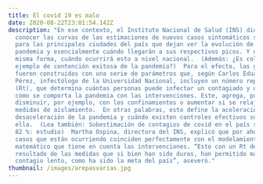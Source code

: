 ```yaml
---
title: El covid 19 es malo
date: 2020-08-22T23:01:54.142Z
description: "En ese contexto, el Instituto Nacional de Salud (INS) dio a
  conocer las curvas de las estimaciones de nuevos casos sintomáticos semanales
  para las principales ciudades del país que dejan ver la evolución de la
  pandemia y esencialmente cuándo llegarán a sus respectivos picos. Y de la
  misma forma, cuándo ocurrirá esto a nivel nacional.  (Además: ¿Es colombia un
  ejemplo de contención exitosa de la pandemia?)  Para el efecto, las gráficas
  fueron construidas con una serie de parámetros que, según Carlos Eduardo
  Pérez, infectólogo de la Universidad Nacional, incluyen un número reproductivo
  (Rt), que determina cuántas personas puede infectar un contagiado y que define
  cómo se comporta la pandemia con las intervenciones. Este, agrega, puede
  disminuir, por ejemplo, con los confinamientos o aumentar si se relajan las
  medidas de aislamiento.  En otras palabras, esto define la aceleración o
  desaceleración de la pandemia y cuándo existen controles efectivos sobre
  ella.  (Lea también: Subestimación de contagios de covid en el país sería de
  82 %: estudio)  Martha Ospina, directora del INS, explicó que por ahora los
  casos que están ocurriendo coinciden perfectamente con el modelamiento
  matemático que tiene en cuenta las intervenciones. “Esto con un Rt de 1,14,
  resultado de las medidas que si bien han sido duras, han permitido mantener un
  contagio lento, como ha sido la meta del país”, aseveró."
thumbnail: /images/arepasvarias.jpg
---
```

